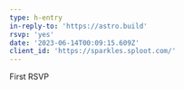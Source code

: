 ```yaml
---
type: h-entry
in-reply-to: 'https://astro.build'
rsvp: 'yes'
date: '2023-06-14T00:09:15.609Z'
client_id: 'https://sparkles.sploot.com/'
---
```

First RSVP
